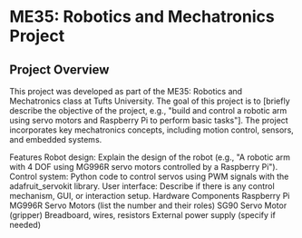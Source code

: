 # ME35: Robotics and Mechatronics Project
## Project Overview

This project was developed as part of the ME35: Robotics and Mechatronics class at Tufts University. The goal of this project is to [briefly describe the objective of the project, e.g., "build and control a robotic arm using servo motors and Raspberry Pi to perform basic tasks"]. The project incorporates key mechatronics concepts, including motion control, sensors, and embedded systems.

Features
Robot design: Explain the design of the robot (e.g., "A robotic arm with 4 DOF using MG996R servo motors controlled by a Raspberry Pi").
Control system: Python code to control servos using PWM signals with the adafruit_servokit library.
User interface: Describe if there is any control mechanism, GUI, or interaction setup.
Hardware Components
Raspberry Pi
MG996R Servo Motors (list the number and their roles)
SG90 Servo Motor (gripper)
Breadboard, wires, resistors
External power supply (specify if needed)
